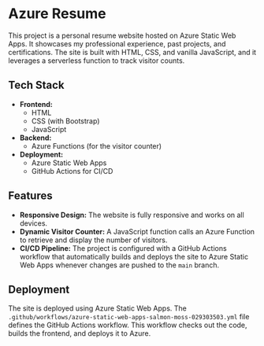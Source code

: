# Azure Resume

This project is a personal resume website hosted on Azure Static Web Apps. It showcases my professional experience, past projects, and certifications. The site is built with HTML, CSS, and vanilla JavaScript, and it leverages a serverless function to track visitor counts.

## Tech Stack

- **Frontend:**
  - HTML
  - CSS (with Bootstrap)
  - JavaScript
- **Backend:**
  - Azure Functions (for the visitor counter)
- **Deployment:**
  - Azure Static Web Apps
  - GitHub Actions for CI/CD

## Features

- **Responsive Design:** The website is fully responsive and works on all devices.
- **Dynamic Visitor Counter:** A JavaScript function calls an Azure Function to retrieve and display the number of visitors.
- **CI/CD Pipeline:** The project is configured with a GitHub Actions workflow that automatically builds and deploys the site to Azure Static Web Apps whenever changes are pushed to the `main` branch.

## Deployment

The site is deployed using Azure Static Web Apps. The `.github/workflows/azure-static-web-apps-salmon-moss-029303503.yml` file defines the GitHub Actions workflow. This workflow checks out the code, builds the frontend, and deploys it to Azure.